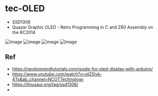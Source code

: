 # tec-OLED


- SSD1306
- Quazar Graphic OLED - Retro Programming in C and Z80 Assembly on the RC2014

![image](https://github.com/SteveJustin1963/tec-OLED/assets/58069246/bdae94a7-a380-424b-a1cd-eeffd68ddb3f)
![image](https://github.com/SteveJustin1963/tec-OLED/assets/58069246/e328bc79-390a-454e-aea9-ccf6808700f6)
![image](https://github.com/SteveJustin1963/tec-OLED/assets/58069246/3f932ba0-b6fa-4fbe-b6f4-2847f023fbe7)
![image](https://github.com/SteveJustin1963/tec-OLED/assets/58069246/25311d24-f7f3-4d09-bd63-2b572f49ab29)




## Ref
- https://randomnerdtutorials.com/guide-for-oled-display-with-arduino/
- https://www.youtube.com/watch?v=qtZ0iyk-4Ts&ab_channel=NCOTTechnology
- https://tinusaur.org/tag/ssd1306/
- 




